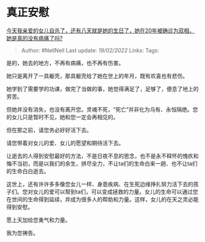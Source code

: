 # 真正安慰
[今天我亲爱的女儿自杀了，还有八天就是她的生日了，她在20年被确诊为双相，她是真的没有病痛了吗?](https://www.zhihu.com/question/509331217/answer/2347067086)

> Author: #NellNell 
> Last update: *19/02/2022* 
> Links:
> Tags: 

是的，她去的地方，不再有病痛，也不再有伤害。

她只是离开了一具躯壳，那具躯壳给了她在世上的年月，既有欢喜也有悲伤。

她学到了需要学的功课，做完了当做的事，她觉得满足了，足够了，便息了地上的劳苦。

但她并没有消失，也没有离开您。灵魂不死，“死亡”并非化为乌有、永恒隔绝。您的女儿只是暂时不见，她和您一定会再相见的。

但在那之前，请您务必好好活下去。

请您带着对女儿的爱、女儿的愿望和期待活下去。

让逝去的人得到安慰最好的方法，不是日夜不息的思念，也不是永不释怀的愧疚和悔不当初，而是以我们的余生，拼尽全力，不让ta们的生命白来一趟、也不让ta们的生命白白逝去。

这世上，还有许许多多像您女儿一样、身患疾病、在生死边缘挣扎努力活下去的孩子们。您对女儿的爱可以帮到ta们，可以变成拯救的力量。女儿的生命可以通过您在世间的生命得到延续，并成为很多人的帮助和力量。这样，女儿的在天之灵必能得到安慰。

愿上天加给您勇气和力量。

我为您祷告。

  
 